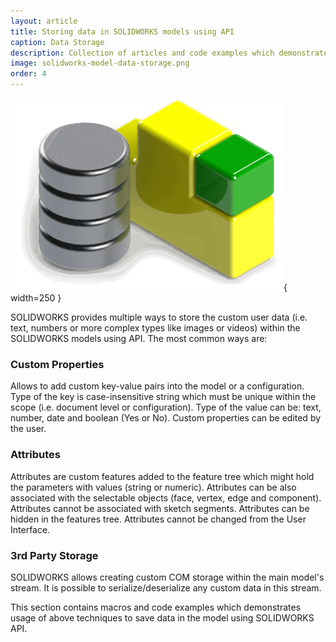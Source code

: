 ```yaml
---
layout: article
title: Storing data in SOLIDWORKS models using API
caption: Data Storage
description: Collection of articles and code examples which demonstrate how to store different type of data within the SOLIDWORKS models (3rd party storage, attributes, custom properties)
image: solidworks-model-data-storage.png
order: 4
---
```

![Storing the user data in the model via API](solidworks-model-data-storage.png){ width=250 }

SOLIDWORKS provides multiple ways to store the custom user data (i.e. text, numbers or more complex types like images or videos) within the SOLIDWORKS models using API. The most common ways are:

### Custom Properties

Allows to add custom key-value pairs into the model or a configuration. Type of the key is case-insensitive string which must be unique within the scope (i.e. document level or configuration). Type of the value can be: text, number, date and boolean (Yes or No). Custom properties can be edited by the user.

### Attributes

Attributes are custom features added to the feature tree which might hold the parameters with values (string or numeric). Attributes can be also associated with the selectable objects (face, vertex, edge and component). Attributes cannot be associated with sketch segments. Attributes can be hidden in the features tree. Attributes cannot be changed from the User Interface.

### 3rd Party Storage

SOLIDWORKS allows creating custom COM storage within the main model's stream. It is possible to serialize/deserialize any custom data in this stream.

This section contains macros and code examples which demonstrates usage of above techniques to save data in the model using SOLIDWORKS API.

